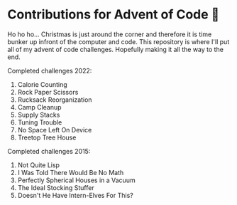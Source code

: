 # Contributions for Advent of Code 🎅

Ho ho ho... Christmas is just around the corner and therefore it is time bunker up infront of the computer and code.
This repository is where I'll put all of my advent of code challenges. Hopefully making it all the way to the end.

Completed challenges 2022:

1. Calorie Counting
2. Rock Paper Scissors
3. Rucksack Reorganization
4. Camp Cleanup
5. Supply Stacks
6. Tuning Trouble
7. No Space Left On Device
8. Treetop Tree House

Completed challenges 2015:

1. Not Quite Lisp
2. I Was Told There Would Be No Math
3. Perfectly Spherical Houses in a Vacuum
4. The Ideal Stocking Stuffer
5. Doesn't He Have Intern-Elves For This?
